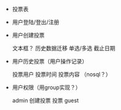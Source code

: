 * 投票表
* 用户登陆/登出/注册
* 用户创建投票

	文本框？
	历史数据迁移
	单选/多选
	截止日期

* 用户历史投票（用户操作记录）

	投票用户
	投票时间
	投票内容
	（nosql？）

* 用户权限（用group实现？）

	admin
	创建投票
	投票
	guest
